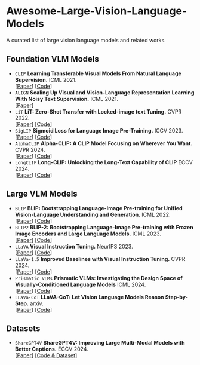 # Awesome-Large-Vision-Language-Models

A curated list of large vision language models and related works.

## Foundation VLM Models

- `CLIP` **Learning Transferable Visual Models From Natural Language Supervision.** ICML 2021.  
  [[Paper](https://arxiv.org/abs/2103.00020)] [[Code](https://github.com/OpenAI/CLIP)]  
- `ALIGN` **Scaling Up Visual and Vision-Language Representation Learning With Noisy Text Supervision.** ICML 2021.  
  [[Paper](https://arxiv.org/abs/2102.05918)]
- `LiT` **LiT: Zero-Shot Transfer with Locked-image text Tuning.** CVPR 2022.   
  [[Paper](https://arxiv.org/abs/2111.07991)] [[Code](https://github.com/google-research/vision_transformer#lit-models)] 
- `SigLIP` **Sigmoid Loss for Language Image Pre-Training.** ICCV 2023.  
  [[Paper](https://arxiv.org/abs/2303.15343)] [[Code](https://github.com/google-research/big_vision)]  
- `AlphaCLIP` **Alpha-CLIP: A CLIP Model Focusing on Wherever You Want.** CVPR 2024.  
  [[Paper](https://arxiv.org/abs/2312.03818)] [[Code](https://github.com/SunzeY/AlphaCLIP)] 
- `LongCLIP` **Long-CLIP: Unlocking the Long-Text Capability of CLIP** ECCV 2024.  
  [[Paper](https://arxiv.org/abs/2403.15378)] [[Code](https://github.com/beichenzbc/Long-CLIP)]

## Large VLM Models

- `BLIP` **BLIP: Bootstrapping Language-Image Pre-training for Unified Vision-Language Understanding and Generation.** ICML 2022.   
  [[Paper](https://arxiv.org/abs/2201.12086)] [[Code](https://github.com/salesforce/BLIP)]
- `BLIP2` **BLIP-2: Bootstrapping Language-Image Pre-training with Frozen Image Encoders and Large Language Models.** ICML 2023.   
  [[Paper](https://arxiv.org/abs/2301.12597)] [[Code](https://github.com/salesforce/LAVIS/tree/main/projects/blip2)]   
- `LLaVA` **Visual Instruction Tuning.**  NeurIPS 2023.  
  [[Paper](https://arxiv.org/abs/2304.08485)] [[Code](https://github.com/haotian-liu/LLaVA)]   
- `LLaVa-1.5` **Improved Baselines with Visual Instruction Tuning.** CVPR 2024.   
  [[Paper](https://arxiv.org/abs/2310.03744)] [[Code](https://github.com/haotian-liu/LLaVA)]   
- `Prismatic VLMs` **Prismatic VLMs: Investigating the Design Space of Visually-Conditioned Language Models** ICML 2024.   
  [[Paper](https://arxiv.org/abs/2402.07865)] [[Code](https://github.com/TRI-ML/prismatic-vlms)]
- `LLaVa-CoT` **LLaVA-CoT: Let Vision Language Models Reason Step-by-Step.** arxiv.   
  [[Paper](https://arxiv.org/abs/2411.10440)] [[Code](https://github.com/PKU-YuanGroup/LLaVA-CoT)]

## Datasets

- `ShareGPT4V` **ShareGPT4V: Improving Large Multi-Modal Models with Better Captions.** ECCV 2024.   
  [[Paper](https://arxiv.org/abs/2311.12793)] [[Code & Dataset](https://github.com/ShareGPT4Omni/ShareGPT4V)]

